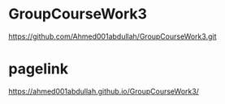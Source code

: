 # GroupCourseWork3
https://github.com/Ahmed001abdullah/GroupCourseWork3.git
# pagelink
https://ahmed001abdullah.github.io/GroupCourseWork3/